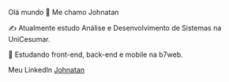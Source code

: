 Olá mundo 👋
Me chamo Johnatan

✍️ Atualmente estudo Análise e Desenvolvimento de Sistemas na UniCesumar.

🌱 Estudando front-end, back-end e mobile na b7web.

Meu LinkedIn <a href="https://www.linkedin.com/in/johnatan-da-silva-domingues-367951216/" target="_blank">Johnatan</a>

